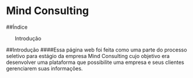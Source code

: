 # Mind Consulting
##Índice
  <ul>
  Introdução
  </ul>
  
##Introdução
####Essa página web foi feita como uma parte do processo seletivo para estágio da empresa Mind Consulting  cujo objetivo era desenvolver uma plataforma que possibilite uma empresa e seus clientes gerenciarem suas informações.<h4>
